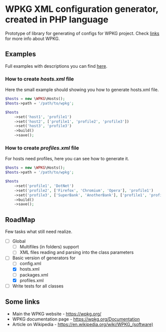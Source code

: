 # WPKG XML configuration generator, created in PHP language

Prototype of library for generating of configs for WPKG project.
Check [links](#some-links) for more info about WPKG.

## Examples

Full examples with descriptions you can find [here](/extra).

### How to create *hosts.xml* file

Here the small example should showing you how to generate hosts.xml file.

```php
$hosts = new \WPKG\Hosts();
$hosts->path = '/path/to/wpkg';

$hosts
    ->set('host1', 'profile1')
    ->set('host2', ['profile1', 'profile2', 'profile3'])
    ->set('host3', 'profile3')
    ->build()
    ->save();
```

### How to create *profiles.xml* file

For hosts need profiles, here you can see how to generate it.

```php
$hosts = new \WPKG\Hosts();
$hosts->path = '/path/to/wpkg';

$hosts
    ->set('profile1', 'DotNet')
    ->set('profile2', ['Firefox', 'Chromium', 'Opera'], 'profile1')
    ->set('profile3', ['SuperBank', 'AnotherBank'], ['profile1', 'profile2'])
    ->build()
    ->save();
```

## RoadMap

Few tasks what still need realize.

* [ ] Global
    * [ ] Multifiles (in folders) support
    * [ ] XML files reading and parsing into the class parameters
* [ ] Basic version of generators for
    * [ ] config.xml
    * [x] hosts.xml
    * [ ] packages.xml
    * [x] profiles.xml
* [ ] Write tests for all classes

## Some links

* Main the WPKG website - https://wpkg.org/
* WPKG documentation page - https://wpkg.org/Documentation
* Article on Wikipedia - https://en.wikipedia.org/wiki/WPKG_(software)
